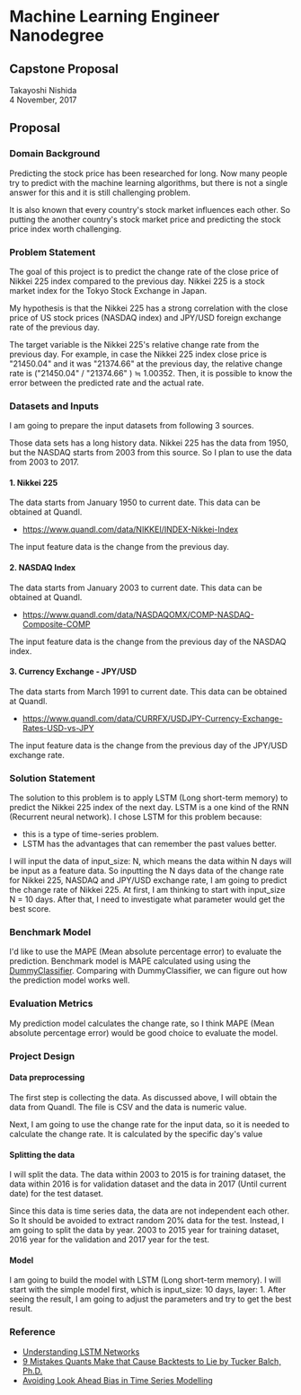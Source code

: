 # Machine Learning Engineer Nanodegree

## Capstone Proposal

Takayoshi Nishida  
4 November, 2017

## Proposal

### Domain Background

Predicting the stock price has been researched for long. Now many people try to predict with the machine learning algorithms, but there is not a single answer for this and it is still challenging problem.

It is also known that every country's stock market influences each other. So putting the another country's stock market price and predicting the stock price index worth challenging.

### Problem Statement

The goal of this project is to predict the change rate of the close price of Nikkei 225 index compared to the previous day. Nikkei 225 is a stock market index for the Tokyo Stock Exchange in Japan. 

My hypothesis is that the Nikkei 225 has a strong correlation with the close price of US stock prices (NASDAQ index) and JPY/USD foreign exchange rate of the previous day.

The target variable is the Nikkei 225's relative change rate from the previous day.
For example, in case the Nikkei 225 index close price is "21450.04" and it was "21374.66" at the previous day, the relative change rate is ("21450.04" / "21374.66" ) ≒ 1.00352.
Then, it is possible to know the error between the predicted rate and the actual rate.

### Datasets and Inputs

I am going to prepare the input datasets from following 3 sources. 

Those data sets has a long history data. 
Nikkei 225 has the data from 1950, but the NASDAQ starts from 2003 from this source.
So I plan to use the data from 2003 to 2017.

#### 1. Nikkei 225 

The data starts from January 1950 to current date. This data can be obtained at Quandl.
- https://www.quandl.com/data/NIKKEI/INDEX-Nikkei-Index

The input feature data is the change from the previous day.

#### 2. NASDAQ Index

The data starts from January 2003 to current date. This data can be obtained at Quandl.
- https://www.quandl.com/data/NASDAQOMX/COMP-NASDAQ-Composite-COMP

The input feature data is the change from the previous day of the NASDAQ index.

#### 3. Currency Exchange - JPY/USD

The data starts from March 1991 to current date. This data can be obtained at Quandl.
- https://www.quandl.com/data/CURRFX/USDJPY-Currency-Exchange-Rates-USD-vs-JPY

The input feature data is the change from the previous day of the JPY/USD exchange rate.

### Solution Statement

The solution to this problem is to apply LSTM (Long short-term memory) to predict the Nikkei 225 index of the next day. LSTM is a one kind of the RNN (Recurrent neural network).
I chose LSTM for this problem because: 
- this is a type of time-series problem.
- LSTM has the advantages that can remember the past values better.

I will input the data of input_size: N, which means the data within N days will be input as a feature data. 
So inputting the N days data of the change rate for Nikkei 225, NASDAQ and JPY/USD exchange rate, I am going to predict the change rate of Nikkei 225.
At first, I am thinking to start with input_size N = 10 days. After that, I need to investigate what parameter would get the best score.

### Benchmark Model

I'd like to use the MAPE (Mean absolute percentage error) to evaluate the prediction.
Benchmark model is MAPE calculated using using the [DummyClassifier](http://scikit-learn.org/stable/modules/generated/sklearn.dummy.DummyClassifier.html).
Comparing with DummyClassifier, we can figure out how the prediction model works well.

### Evaluation Metrics

My prediction model calculates the change rate, so I think MAPE (Mean absolute percentage error) would be good choice to evaluate the model.

### Project Design

#### Data preprocessing

The first step is collecting the data. As discussed above, I will obtain the data from Quandl. 
The file is CSV and the data is numeric value. 

Next, I am going to use the change rate for the input data, so it is needed to calculate the change rate.
It is calculated by the specific day's value 

#### Splitting the data

I will split the data. The data within 2003 to 2015 is for training dataset, the data within 2016 is for validation dataset and the data in 2017 (Until current date) for the test dataset.

Since this data is time series data, the data are not independent each other.
So It should be avoided to extract random 20% data for the test.
Instead, I am going to split the data by year. 2003 to 2015 year for training dataset, 2016 year for the validation and 2017 year for the test.    

#### Model

I am going to build the model with LSTM (Long short-term memory).
I will start with the simple model first, which is input_size: 10 days, layer: 1. 
After seeing the result, I am going to adjust the parameters and try to get the best result.

### Reference

- [Understanding LSTM Networks](https://colah.github.io/posts/2015-08-Understanding-LSTMs/)
- [9 Mistakes Quants Make that Cause Backtests to Lie by Tucker Balch, Ph.D.](https://blog.quantopian.com/9-mistakes-quants-make-that-cause-backtests-to-lie-by-tucker-balch-ph-d/)
- [Avoiding Look Ahead Bias in Time Series Modelling](https://www.datasciencecentral.com/profiles/blogs/avoiding-look-ahead-bias-in-time-series-modelling-1)
